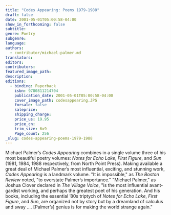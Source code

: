```yaml
---
title: "Codes Appearing: Poems 1979-1988"
draft: false
date: 2001-05-01T05:00:58-04:00
show_in_forthcoming: false
subtitle:
genre: Poetry
subgenre:
language:
authors:
  - contributor/michael-palmer.md
translators:
editors:
contributors:
featured_image_path:
description:
editions:
  - binding: Paperback
    isbn: 9780811214704
    publication_date: 2001-05-01T05:00:58-04:00
    cover_image_path: codesappearing.JPG
    forsale: false
    saleprice:
    shipping_charge:
    price_us: 19.95
    price_cn:
    trim_size: 6x9
    Page_count: 256
_slug: codes-appearing-poems-1979-1988
---
```


Michael Palmer’s _Codes Appearing_ combines in a single volume three of his most beautiful poetry volumes: _Notes for Echo Lake_, _First Figure_, and _Sun_ (1981, 1984, 1988 respectively, from North Point Press). Making available a great deal of Michael Palmer’s most influential, exciting, and stunning work, _Codes Appearing_ is a landmark volume. "It is impossible," as _The Boston Review_ noted, "to overstate Palmer’s importance." "Michael Palmer," as Joshua Clover declared in _The Village Voice_, "is the most influential avant-gardist working, and perhaps the greatest poet of his generation. And his books, including the essential ’80s triptych of _Notes for Echo Lake_, _First Figure_, and _Sun_, are organized not by story but by a dreamland of calculus and sway .... [Palmer’s] genius is for making the world strange again."

